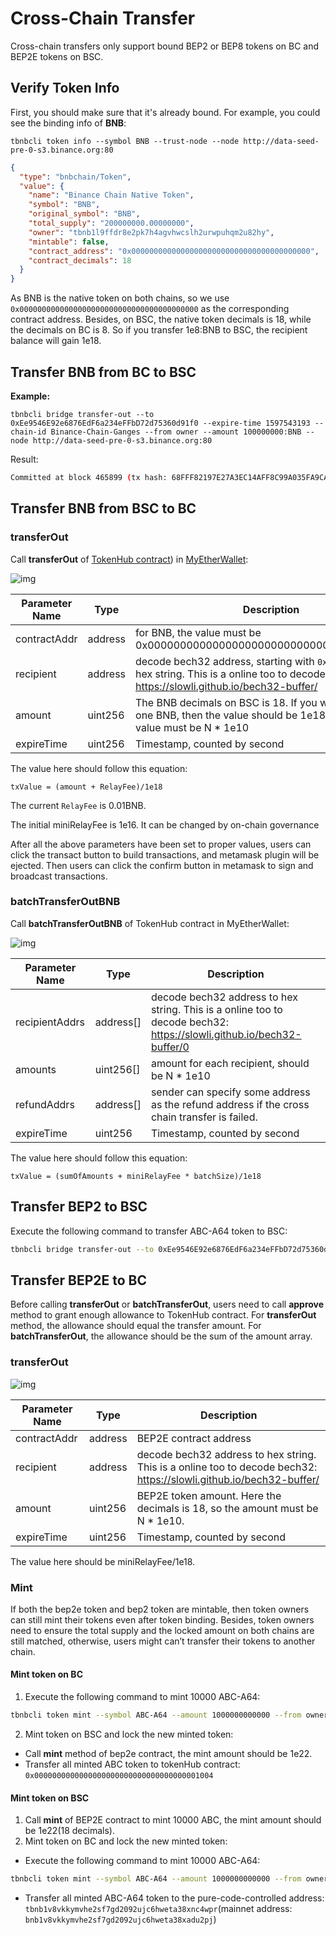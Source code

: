 # Cross-Chain Transfer

Cross-chain transfers only support bound BEP2 or BEP8 tokens on BC and BEP2E tokens on BSC.

## Verify Token Info

First, you should make sure that it's already bound. For example, you could see the binding info of **BNB**:


```shell script
tbnbcli token info --symbol BNB --trust-node --node http://data-seed-pre-0-s3.binance.org:80
```
```json
{
  "type": "bnbchain/Token",
  "value": {
    "name": "Binance Chain Native Token",
    "symbol": "BNB",
    "original_symbol": "BNB",
    "total_supply": "200000000.00000000",
    "owner": "tbnb1l9ffdr8e2pk7h4agvhwcslh2urwpuhqm2u82hy",
    "mintable": false,
    "contract_address": "0x0000000000000000000000000000000000000000",
    "contract_decimals": 18
  }
}
```

As BNB is the native token on both chains, so we use `0x0000000000000000000000000000000000000000` as the corresponding contract address. Besides, on BSC, the native token decimals is 18, while the decimals on BC is 8. So if you transfer 1e8:BNB to BSC, the recipient balance will gain 1e18.


## Transfer BNB from BC to BSC
**Example:**
```shell script
tbnbcli bridge transfer-out --to 0xEe9546E92e6876EdF6a234eFFbD72d75360d91f0 --expire-time 1597543193 --chain-id Binance-Chain-Ganges --from owner --amount 100000000:BNB --node http://data-seed-pre-0-s3.binance.org:80
```
Result:
```bash
Committed at block 465899 (tx hash: 68FFF82197E27A3EC14AFF8C99A035FA9CA7120312AA55E98D11DFC0F8D9F3B9, response: {Code:0 Data:[] Log:Msg 0:  Info: GasWanted:0 GasUsed:0 Events:[{Type: Attributes:[{Key:[84 114 97 110 115 102 101 114 79 117 116 83 101 113 117 101 110 99 101] Value:[49 49] XXX_NoUnkeyedLiteral:{} XXX_unrecognized:[] XXX_sizecache:0} {Key:[69 120 112 105 114 101 84 105 109 101] Value:[49 53 57 55 53 52 51 49 57 51] XXX_NoUnkeyedLiteral:{} XXX_unrecognized:[] XXX_sizecache:0} {Key:[97 99 116 105 111 110] Value:[99 114 111 115 115 84 114 97 110 115 102 101 114 79 117 116] XXX_NoUnkeyedLiteral:{} XXX_unrecognized:[] XXX_sizecache:0}] XXX_NoUnkeyedLiteral:{} XXX_unrecognized:[] XXX_sizecache:0}] Codespace: XXX_NoUnkeyedLiteral:{} XXX_unrecognized:[] XXX_sizecache:0})
```

## Transfer BNB from BSC to BC

### transferOut

Call **transferOut** of [TokenHub contract](https://raw.githubusercontent.com/binance-chain/bsc-genesis-contract/master/abi/tokenhub.abi)) in [MyEtherWallet](https://www.myetherwallet.com/):

![img](https://lh3.googleusercontent.com/q8-nnt12h8gvYyMe6iwLalwzY-1jHfQ11BsSyIz3qkQPCjp_-D-dIzPxZ-HuMJngCxTs7pt65-zSUIYImpsoO8bJ_QC_pyfPMu_2O7Lh65uDvVXrkhKqOakI070vKuEK3UNnlk8m)



| Parameter Name | Type    | Description                                                  |
| -------------- | ------- | ------------------------------------------------------------ |
| contractAddr   | address | for BNB, the value must be 0x0000000000000000000000000000000000000000 |
| recipient      | address | decode bech32 address, starting with `0x` . To transfer to hex string. This is a online too to decode bech32: https://slowli.github.io/bech32-buffer/ |
| amount         | uint256 | The BNB decimals on  BSC is 18. If you want to transfer one BNB, then the value should be 1e18. Besides, the value must be N * 1e10 |
| expireTime     | uint256 | Timestamp, counted by  second                                |

The value here should follow this equation:

```
txValue = (amount + RelayFee)/1e18
```

The current `RelayFee` is 0.01BNB.

The initial miniRelayFee is 1e16. It can be changed by on-chain governance

After all the above parameters have been set to proper values, users can click the transact button to build transactions, and metamask plugin will be ejected. Then users can click the confirm button in metamask to sign and broadcast transactions.


### batchTransferOutBNB

Call **batchTransferOutBNB** of TokenHub contract in MyEtherWallet:

![img](../../assets/batchTransferOutBNB.png)

| Parameter Name | Type      | Description                                                  |
| -------------- | --------- | ------------------------------------------------------------ |
| recipientAddrs | address[] | decode bech32 address  to hex string. This is a online too to decode bech32: https://slowli.github.io/bech32-buffer/0 |
| amounts        | uint256[] | amount for each  recipient, should be N * 1e10               |
| refundAddrs    | address[] | sender can specify  some address as the refund address if the cross chain transfer is failed. |
| expireTime     | uint256   | Timestamp, counted by  second                                |


The value here should follow this equation:

```
txValue = (sumOfAmounts + miniRelayFee * batchSize)/1e18
```

## Transfer BEP2 to BSC
Execute the following command to transfer ABC-A64 token to BSC:
```bash
tbnbcli bridge transfer-out --to 0xEe9546E92e6876EdF6a234eFFbD72d75360d91f0 --expire-time 1597543193 --chain-id Binance-Chain-Ganges --from owner --amount 10000000000:ABC-A64 --node http://data-seed-pre-0-s3.binance.org:80
```
## Transfer BEP2E to BC
Before calling **transferOut** or **batchTransferOut**, users need to call **approve** method to grant enough allowance to TokenHub contract. For **transferOut** method, the allowance should equal the transfer amount. For **batchTransferOut**, the allowance should be the sum of the amount array.

### transferOut

![img](https://lh3.googleusercontent.com/q8-nnt12h8gvYyMe6iwLalwzY-1jHfQ11BsSyIz3qkQPCjp_-D-dIzPxZ-HuMJngCxTs7pt65-zSUIYImpsoO8bJ_QC_pyfPMu_2O7Lh65uDvVXrkhKqOakI070vKuEK3UNnlk8m)

| Parameter Name | Type    | Description                                                  |
| ------------   | ------- | ------------------------------------------------------------ |
| contractAddr   | address | BEP2E contract address                                       |
| recipient      | address | decode bech32 address  to hex string. This is a online too to decode bech32: https://slowli.github.io/bech32-buffer/ |
| amount         | uint256 | BEP2E token amount.  Here the decimals is 18, so the amount must be N * 1e10. |
| expireTime     | uint256 | Timestamp, counted by  second                                |

The value here should be miniRelayFee/1e18.

### Mint

If both the bep2e token and bep2 token are mintable, then token owners can still mint their tokens even after token binding. Besides, token owners need to ensure the total supply and the locked amount on both chains are still matched, otherwise, users might can’t transfer their tokens to another chain.

#### Mint token on BC

1. Execute the following command to mint 10000 ABC-A64:
```bash
tbnbcli token mint --symbol ABC-A64 --amount 1000000000000 --from owner --chain-id Binance-Chain-Ganges --node http://data-seed-pre-0-s3.binance.org:80
```

2. Mint token on BSC and lock the new minted token:
* Call **mint** method of bep2e contract, the mint amount should be 1e22.
* Transfer all minted ABC token to tokenHub contract: `0x0000000000000000000000000000000000001004`

#### Mint token on BSC

1. Call **mint** of BEP2E contract to mint 10000 ABC, the mint amount should be 1e22(18 decimals).
2. Mint token on BC and lock the new minted token:

* Execute the following command to mint 10000 ABC-A64:
```bash
tbnbcli token mint --symbol ABC-A64 --amount 1000000000000 --from owner --chain-id Binance-Chain-Ganges --node http://data-seed-pre-0-s3.binance.org:80
```
* Transfer all minted ABC-A64 token to the pure-code-controlled address: `tbnb1v8vkkymvhe2sf7gd2092ujc6hweta38xnc4wpr`(mainnet address: `bnb1v8vkkymvhe2sf7gd2092ujc6hweta38xadu2pj`)